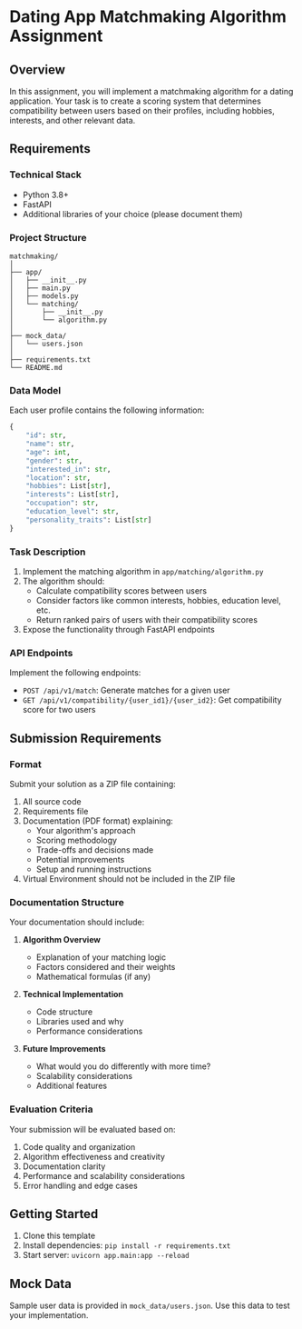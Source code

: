 # Dating App Matchmaking Algorithm Assignment

## Overview
In this assignment, you will implement a matchmaking algorithm for a dating application. Your task is to create a scoring system that determines compatibility between users based on their profiles, including hobbies, interests, and other relevant data.

## Requirements

### Technical Stack
- Python 3.8+
- FastAPI
- Additional libraries of your choice (please document them)

### Project Structure
```
matchmaking/
│
├── app/
│   ├── __init__.py
│   ├── main.py
│   ├── models.py
│   └── matching/
│       ├── __init__.py
│       └── algorithm.py
│
├── mock_data/
│   └── users.json
│
├── requirements.txt
└── README.md
```

### Data Model
Each user profile contains the following information:
```python
{
    "id": str,
    "name": str,
    "age": int,
    "gender": str,
    "interested_in": str,
    "location": str,
    "hobbies": List[str],
    "interests": List[str],
    "occupation": str,
    "education_level": str,
    "personality_traits": List[str]
}
```

### Task Description
1. Implement the matching algorithm in `app/matching/algorithm.py`
2. The algorithm should:
   - Calculate compatibility scores between users
   - Consider factors like common interests, hobbies, education level, etc.
   - Return ranked pairs of users with their compatibility scores
3. Expose the functionality through FastAPI endpoints

### API Endpoints
Implement the following endpoints:
- `POST /api/v1/match`: Generate matches for a given user
- `GET /api/v1/compatibility/{user_id1}/{user_id2}`: Get compatibility score for two users

## Submission Requirements

### Format
Submit your solution as a ZIP file containing:
1. All source code
2. Requirements file
3. Documentation (PDF format) explaining:
   - Your algorithm's approach
   - Scoring methodology
   - Trade-offs and decisions made
   - Potential improvements
   - Setup and running instructions
4. Virtual Environment should not be included in the ZIP file

### Documentation Structure
Your documentation should include:
1. **Algorithm Overview**
   - Explanation of your matching logic
   - Factors considered and their weights
   - Mathematical formulas (if any)

2. **Technical Implementation**
   - Code structure
   - Libraries used and why
   - Performance considerations

3. **Future Improvements**
   - What would you do differently with more time?
   - Scalability considerations
   - Additional features

### Evaluation Criteria
Your submission will be evaluated based on:
1. Code quality and organization
2. Algorithm effectiveness and creativity
3. Documentation clarity
4. Performance and scalability considerations
5. Error handling and edge cases

## Getting Started
1. Clone this template
2. Install dependencies: `pip install -r requirements.txt`
3. Start server: `uvicorn app.main:app --reload`

## Mock Data
Sample user data is provided in `mock_data/users.json`. Use this data to test your implementation.
